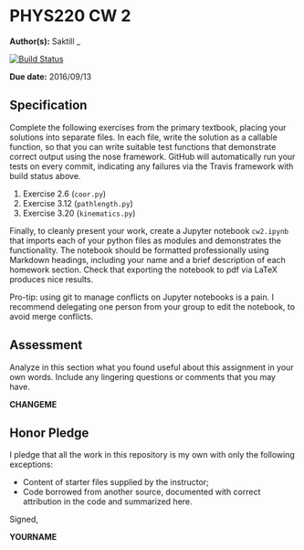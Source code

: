 # PHYS220 CW 2

**Author(s):** Saktill _

[![Build Status](https://travis-ci.org/chapman-phys220-2016f/cw-02-YOURNAME.svg?branch=master)](https://travis-ci.org/chapman-phys220-2016f/cw-02-YOURNAME)

**Due date:** 2016/09/13

## Specification

Complete the following exercises from the primary textbook, placing your solutions into separate files. In each file, write the solution as a callable function, so that you can write suitable test functions that demonstrate correct output using the nose framework. GitHub will automatically run your tests on every commit, indicating any failures via the Travis framework with build status above.

1. Exercise 2.6 (```coor.py```)
1. Exercise 3.12 (```pathlength.py```)
1. Exercise 3.20 (```kinematics.py```)

Finally, to cleanly present your work, create a Jupyter notebook ```cw2.ipynb``` that imports each of your python files as modules and demonstrates the functionality. The notebook should be formatted professionally using Markdown headings, including your name and a brief description of each homework section. Check that exporting the notebook to pdf via LaTeX produces nice results.

Pro-tip: using git to manage conflicts on Jupyter notebooks is a pain. I recommend delegating one person from your group to edit the notebook, to avoid merge conflicts.

## Assessment

Analyze in this section what you found useful about this assignment in your own words. Include any lingering questions or comments that you may have.

**CHANGEME**

## Honor Pledge

I pledge that all the work in this repository is my own with only the following exceptions:

* Content of starter files supplied by the instructor;
* Code borrowed from another source, documented with correct attribution in the code and summarized here.

Signed,

**YOURNAME**
